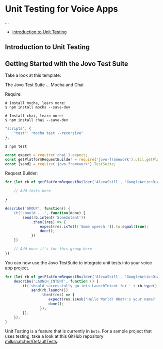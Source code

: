 # Unit Testing for Voice Apps

...

* [Introduction to Unit Testing](#introduction-to-unit-testing)


## Introduction to Unit Testing

## Getting Started with the Jovo Test Suite

Take a look at this template:



The Jovo Test Suite ...
Mocha and Chai

Require: 

```shell
# Install mocha, learn more:
$ npm install mocha --save-dev

# Install chai, learn more:
$ npm install chai --save-dev
```

```javascript
"scripts": {
    "test": "mocha test --recursive"
},
```

```shell
$ npm test
```

```javascript
const expect = require('chai').expect;
const getPlatformRequestBuilder = require('jovo-framework').util.getPlatformRequestBuilder;
const {send} = require('jovo-framework').TestSuite;
```

Request Builder:

```javascript
for (let rb of getPlatformRequestBuilder('AlexaSkill', 'GoogleActionDialogFlow')) {

    // Add tests here

}
```

```javascript
describe('GROUP', function() {
    it('should ...', function(done) {
        send(rb.intent('SomeIntent'))
            .then((res) => {
                expect(res.isTell('Some speech.')).to.equal(true);
                done();
            })
    })

    // Add more it's for this group here
})
```


You can now use the Jovo TestSuite to integrate unit tests into your voice app project.

```javascript
for (let rb of getPlatformRequestBuilder('AlexaSkill', 'GoogleActionDialogFlow')) {
    describe('LAUNCH_INTENT', function () {
        it('should successfully go into LaunchIntent for ' + rb.type(), function (done) {
            send(rb.launch())
                .then((res) => {
                    expect(res.isAsk('Hello World! What\'s your name?', 'Please tell me your name.')).to.equal(true);
                    done();
                });
        });
    });
}
```

Unit Testing is a feature that is currently in `beta`. For a sample project that uses testing, take a look at this GitHub repository: [milksnatcher/DefaultTests](https://github.com/Milksnatcher/DefaultTests).


<!--[metadata]: {"title": "Unit Testing for Voice Apps", 
                "description": "Learn how to write unit tests for Alexa Skills and Google Actions with the Jovo Framework.",
                "activeSections": ["advanced", "advanced_testing"],
                "expandedSections": "advanced",
                "inSections": "advanced",
                "breadCrumbs": {"Docs": "docs/",
				"Advanced Features": "docs/advanced",
                "Unit Testing": ""
                                },
		"commentsID": "framework/docs/unit-testing",
		"route": "docs/unit-testing"
                }-->
